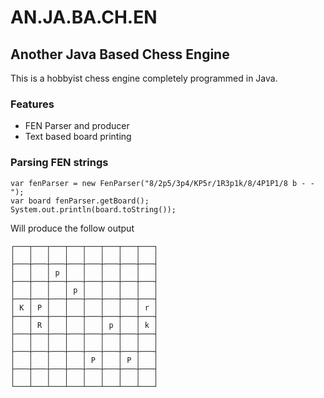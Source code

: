# AN.JA.BA.CH.EN
## Another Java Based Chess Engine

This is a hobbyist chess engine completely programmed in Java.

### Features

* FEN Parser and producer
* Text based board printing

### Parsing FEN strings

```
var fenParser = new FenParser("8/2p5/3p4/KP5r/1R3p1k/8/4P1P1/8 b - -");
var board fenParser.getBoard();
System.out.println(board.toString());
```

Will produce the follow output

```
┌───┬───┬───┬───┬───┬───┬───┬───┐
│   │   │   │   │   │   │   │   │
├───┼───┼───┼───┼───┼───┼───┼───┤
│   │   │ p │   │   │   │   │   │
├───┼───┼───┼───┼───┼───┼───┼───┤
│   │   │   │ p │   │   │   │   │
├───┼───┼───┼───┼───┼───┼───┼───┤
│ K │ P │   │   │   │   │   │ r │
├───┼───┼───┼───┼───┼───┼───┼───┤
│   │ R │   │   │   │ p │   │ k │
├───┼───┼───┼───┼───┼───┼───┼───┤
│   │   │   │   │   │   │   │   │
├───┼───┼───┼───┼───┼───┼───┼───┤
│   │   │   │   │ P │   │ P │   │
├───┼───┼───┼───┼───┼───┼───┼───┤
│   │   │   │   │   │   │   │   │
└───┴───┴───┴───┴───┴───┴───┴───┘
```
